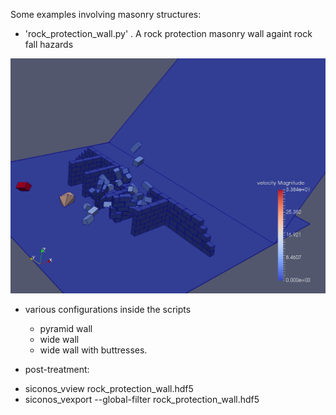Some examples involving masonry structures:


* 'rock_protection_wall.py' . A rock protection masonry wall againt rock fall hazards

![Protection masonry wall against rock fall](rock_protection_wall.jpg)

+ various configurations inside the scripts
  - pyramid wall
  - wide wall
  - wide wall with buttresses.

+ post-treatment:
 - siconos_vview rock_protection_wall.hdf5
 - siconos_vexport --global-filter rock_protection_wall.hdf5
 
